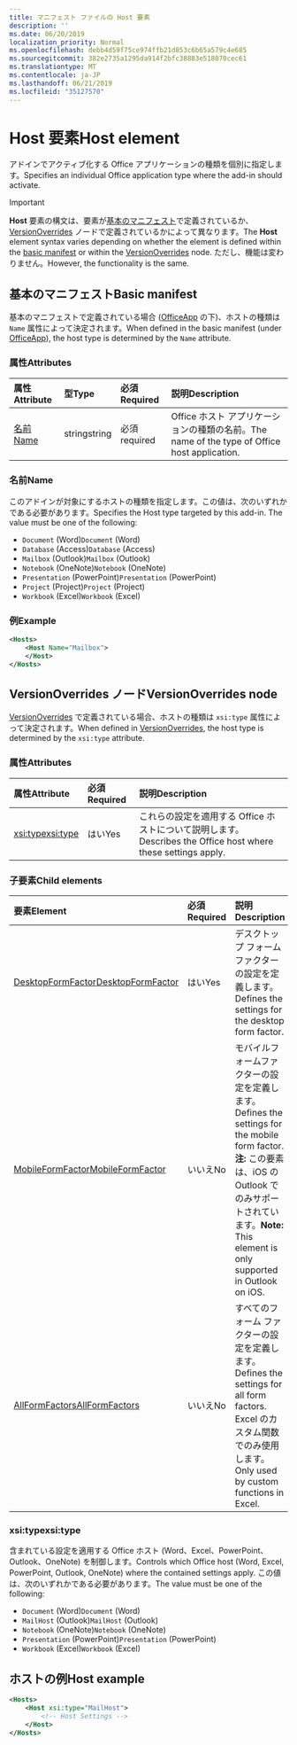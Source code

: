 ```yaml
---
title: マニフェスト ファイルの Host 要素
description: ''
ms.date: 06/20/2019
localization_priority: Normal
ms.openlocfilehash: debb4d59f75ce974ffb21d853c6b65a579c4e685
ms.sourcegitcommit: 382e2735a1295da914f2bfc38883e518070cec61
ms.translationtype: MT
ms.contentlocale: ja-JP
ms.lasthandoff: 06/21/2019
ms.locfileid: "35127570"
---
```

# <a name="host-element"></a><span data-ttu-id="ebd33-102">Host 要素</span><span class="sxs-lookup"><span data-stu-id="ebd33-102">Host element</span></span>

<span data-ttu-id="ebd33-103">アドインでアクティブ化する Office アプリケーションの種類を個別に指定します。</span><span class="sxs-lookup"><span data-stu-id="ebd33-103">Specifies an individual Office application type where the add-in should activate.</span></span>

> [!IMPORTANT] 
> <span data-ttu-id="ebd33-104">**Host** 要素の構文は、要素が[基本のマニフェスト](#basic-manifest)で定義されているか、[VersionOverrides](#versionoverrides-node) ノードで定義されているかによって異なります。</span><span class="sxs-lookup"><span data-stu-id="ebd33-104">The **Host** element syntax varies depending on whether the element is defined within the [basic manifest](#basic-manifest) or within the [VersionOverrides](#versionoverrides-node) node.</span></span> <span data-ttu-id="ebd33-105">ただし、機能は変わりません。</span><span class="sxs-lookup"><span data-stu-id="ebd33-105">However, the functionality is the same.</span></span>  

## <a name="basic-manifest"></a><span data-ttu-id="ebd33-106">基本のマニフェスト</span><span class="sxs-lookup"><span data-stu-id="ebd33-106">Basic manifest</span></span>

<span data-ttu-id="ebd33-107">基本のマニフェストで定義されている場合 ([OfficeApp](officeapp.md) の下)、ホストの種類は `Name` 属性によって決定されます。</span><span class="sxs-lookup"><span data-stu-id="ebd33-107">When defined in the basic manifest (under [OfficeApp](officeapp.md)), the host type is determined by the `Name` attribute.</span></span>

### <a name="attributes"></a><span data-ttu-id="ebd33-108">属性</span><span class="sxs-lookup"><span data-stu-id="ebd33-108">Attributes</span></span>

| <span data-ttu-id="ebd33-109">属性</span><span class="sxs-lookup"><span data-stu-id="ebd33-109">Attribute</span></span>     | <span data-ttu-id="ebd33-110">型</span><span class="sxs-lookup"><span data-stu-id="ebd33-110">Type</span></span>   | <span data-ttu-id="ebd33-111">必須</span><span class="sxs-lookup"><span data-stu-id="ebd33-111">Required</span></span> | <span data-ttu-id="ebd33-112">説明</span><span class="sxs-lookup"><span data-stu-id="ebd33-112">Description</span></span>                                      |
|:--------------|:-------|:---------|:-------------------------------------------------|
| [<span data-ttu-id="ebd33-113">名前</span><span class="sxs-lookup"><span data-stu-id="ebd33-113">Name</span></span>](#name) | <span data-ttu-id="ebd33-114">string</span><span class="sxs-lookup"><span data-stu-id="ebd33-114">string</span></span> | <span data-ttu-id="ebd33-115">必須</span><span class="sxs-lookup"><span data-stu-id="ebd33-115">required</span></span> | <span data-ttu-id="ebd33-116">Office ホスト アプリケーションの種類の名前。</span><span class="sxs-lookup"><span data-stu-id="ebd33-116">The name of the type of Office host application.</span></span> |

### <a name="name"></a><span data-ttu-id="ebd33-117">名前</span><span class="sxs-lookup"><span data-stu-id="ebd33-117">Name</span></span>
<span data-ttu-id="ebd33-p102">このアドインが対象にするホストの種類を指定します。この値は、次のいずれかである必要があります。</span><span class="sxs-lookup"><span data-stu-id="ebd33-p102">Specifies the Host type targeted by this add-in. The value must be one of the following:</span></span>

- <span data-ttu-id="ebd33-120">`Document` (Word)</span><span class="sxs-lookup"><span data-stu-id="ebd33-120">`Document` (Word)</span></span>
- <span data-ttu-id="ebd33-121">`Database` (Access)</span><span class="sxs-lookup"><span data-stu-id="ebd33-121">`Database` (Access)</span></span>
- <span data-ttu-id="ebd33-122">`Mailbox` (Outlook)</span><span class="sxs-lookup"><span data-stu-id="ebd33-122">`Mailbox` (Outlook)</span></span>
- <span data-ttu-id="ebd33-123">`Notebook` (OneNote)</span><span class="sxs-lookup"><span data-stu-id="ebd33-123">`Notebook` (OneNote)</span></span>
- <span data-ttu-id="ebd33-124">`Presentation` (PowerPoint)</span><span class="sxs-lookup"><span data-stu-id="ebd33-124">`Presentation` (PowerPoint)</span></span>
- <span data-ttu-id="ebd33-125">`Project` (Project)</span><span class="sxs-lookup"><span data-stu-id="ebd33-125">`Project` (Project)</span></span>
- <span data-ttu-id="ebd33-126">`Workbook` (Excel)</span><span class="sxs-lookup"><span data-stu-id="ebd33-126">`Workbook` (Excel)</span></span>

### <a name="example"></a><span data-ttu-id="ebd33-127">例</span><span class="sxs-lookup"><span data-stu-id="ebd33-127">Example</span></span>
```xml
<Hosts>
    <Host Name="Mailbox">
    </Host>
</Hosts>
```

## <a name="versionoverrides-node"></a><span data-ttu-id="ebd33-128">VersionOverrides ノード</span><span class="sxs-lookup"><span data-stu-id="ebd33-128">VersionOverrides node</span></span>
<span data-ttu-id="ebd33-129">[VersionOverrides](versionoverrides.md) で定義されている場合、ホストの種類は `xsi:type` 属性によって決定されます。</span><span class="sxs-lookup"><span data-stu-id="ebd33-129">When defined in [VersionOverrides](versionoverrides.md), the host type is determined by the `xsi:type` attribute.</span></span> 

### <a name="attributes"></a><span data-ttu-id="ebd33-130">属性</span><span class="sxs-lookup"><span data-stu-id="ebd33-130">Attributes</span></span>

|  <span data-ttu-id="ebd33-131">属性</span><span class="sxs-lookup"><span data-stu-id="ebd33-131">Attribute</span></span>  |  <span data-ttu-id="ebd33-132">必須</span><span class="sxs-lookup"><span data-stu-id="ebd33-132">Required</span></span>  |  <span data-ttu-id="ebd33-133">説明</span><span class="sxs-lookup"><span data-stu-id="ebd33-133">Description</span></span>  |
|:-----|:-----|:-----|
|  [<span data-ttu-id="ebd33-134">xsi:type</span><span class="sxs-lookup"><span data-stu-id="ebd33-134">xsi:type</span></span>](#xsitype)  |  <span data-ttu-id="ebd33-135">はい</span><span class="sxs-lookup"><span data-stu-id="ebd33-135">Yes</span></span>  | <span data-ttu-id="ebd33-136">これらの設定を適用する Office ホストについて説明します。</span><span class="sxs-lookup"><span data-stu-id="ebd33-136">Describes the Office host where these settings apply.</span></span>|

### <a name="child-elements"></a><span data-ttu-id="ebd33-137">子要素</span><span class="sxs-lookup"><span data-stu-id="ebd33-137">Child elements</span></span>

|  <span data-ttu-id="ebd33-138">要素</span><span class="sxs-lookup"><span data-stu-id="ebd33-138">Element</span></span> |  <span data-ttu-id="ebd33-139">必須</span><span class="sxs-lookup"><span data-stu-id="ebd33-139">Required</span></span>  |  <span data-ttu-id="ebd33-140">説明</span><span class="sxs-lookup"><span data-stu-id="ebd33-140">Description</span></span>  |
|:-----|:-----|:-----|
|  [<span data-ttu-id="ebd33-141">DesktopFormFactor</span><span class="sxs-lookup"><span data-stu-id="ebd33-141">DesktopFormFactor</span></span>](desktopformfactor.md)    |  <span data-ttu-id="ebd33-142">はい</span><span class="sxs-lookup"><span data-stu-id="ebd33-142">Yes</span></span>   |  <span data-ttu-id="ebd33-143">デスクトップ フォーム ファクターの設定を定義します。</span><span class="sxs-lookup"><span data-stu-id="ebd33-143">Defines the settings for the desktop form factor.</span></span> |
|  [<span data-ttu-id="ebd33-144">MobileFormFactor</span><span class="sxs-lookup"><span data-stu-id="ebd33-144">MobileFormFactor</span></span>](mobileformfactor.md)    |  <span data-ttu-id="ebd33-145">いいえ</span><span class="sxs-lookup"><span data-stu-id="ebd33-145">No</span></span>   |  <span data-ttu-id="ebd33-146">モバイルフォームファクターの設定を定義します。</span><span class="sxs-lookup"><span data-stu-id="ebd33-146">Defines the settings for the mobile form factor.</span></span> <span data-ttu-id="ebd33-147">**注:** この要素は、iOS の Outlook でのみサポートされています。</span><span class="sxs-lookup"><span data-stu-id="ebd33-147">**Note:** This element is only supported in Outlook on iOS.</span></span> |
|  [<span data-ttu-id="ebd33-148">AllFormFactors</span><span class="sxs-lookup"><span data-stu-id="ebd33-148">AllFormFactors</span></span>](allformfactors.md)    |  <span data-ttu-id="ebd33-149">いいえ</span><span class="sxs-lookup"><span data-stu-id="ebd33-149">No</span></span>   |  <span data-ttu-id="ebd33-150">すべてのフォーム ファクターの設定を定義します。</span><span class="sxs-lookup"><span data-stu-id="ebd33-150">Defines the settings for all form factors.</span></span> <span data-ttu-id="ebd33-151">Excel のカスタム関数でのみ使用します。</span><span class="sxs-lookup"><span data-stu-id="ebd33-151">Only used by custom functions in Excel.</span></span> |

### <a name="xsitype"></a><span data-ttu-id="ebd33-152">xsi:type</span><span class="sxs-lookup"><span data-stu-id="ebd33-152">xsi:type</span></span>

<span data-ttu-id="ebd33-153">含まれている設定を適用する Office ホスト (Word、Excel、PowerPoint、Outlook、OneNote) を制御します。</span><span class="sxs-lookup"><span data-stu-id="ebd33-153">Controls which Office host (Word, Excel, PowerPoint, Outlook, OneNote) where the contained settings apply.</span></span> <span data-ttu-id="ebd33-154">この値は、次のいずれかである必要があります。</span><span class="sxs-lookup"><span data-stu-id="ebd33-154">The value must be one of the following:</span></span>

- <span data-ttu-id="ebd33-155">`Document` (Word)</span><span class="sxs-lookup"><span data-stu-id="ebd33-155">`Document` (Word)</span></span>
- <span data-ttu-id="ebd33-156">`MailHost` (Outlook)</span><span class="sxs-lookup"><span data-stu-id="ebd33-156">`MailHost` (Outlook)</span></span>
- <span data-ttu-id="ebd33-157">`Notebook` (OneNote)</span><span class="sxs-lookup"><span data-stu-id="ebd33-157">`Notebook` (OneNote)</span></span>
- <span data-ttu-id="ebd33-158">`Presentation` (PowerPoint)</span><span class="sxs-lookup"><span data-stu-id="ebd33-158">`Presentation` (PowerPoint)</span></span>
- <span data-ttu-id="ebd33-159">`Workbook` (Excel)</span><span class="sxs-lookup"><span data-stu-id="ebd33-159">`Workbook` (Excel)</span></span>

## <a name="host-example"></a><span data-ttu-id="ebd33-160">ホストの例</span><span class="sxs-lookup"><span data-stu-id="ebd33-160">Host example</span></span> 
```xml
<Hosts>
    <Host xsi:type="MailHost">
        <!-- Host Settings -->
    </Host>
</Hosts>
```
